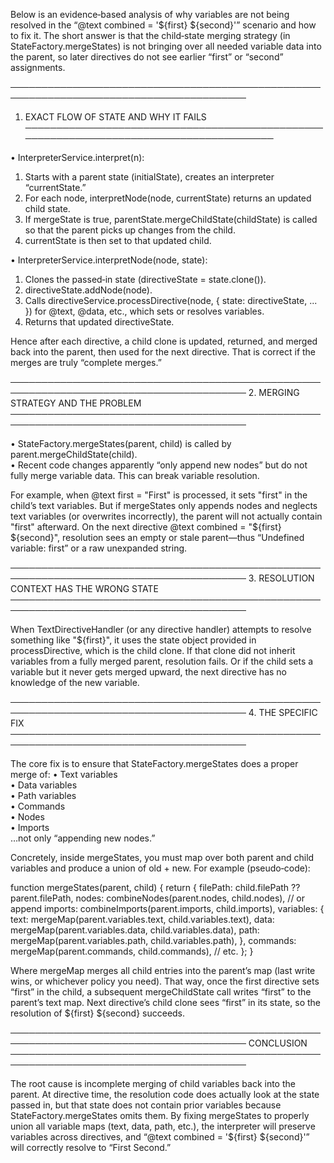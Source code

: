 Below is an evidence‐based analysis of why variables are not being resolved in the “@text combined = '${first} ${second}'” scenario and how to fix it. The short answer is that the child‐state merging strategy (in StateFactory.mergeStates) is not bringing over all needed variable data into the parent, so later directives do not see earlier “first” or “second” assignments.

────────────────────────────────────────────────────────────────────────────────────────
1. EXACT FLOW OF STATE AND WHY IT FAILS
────────────────────────────────────────────────────────────────────────────────────────

• InterpreterService.interpret(n):  
  1) Starts with a parent state (initialState), creates an interpreter “currentState.”  
  2) For each node, interpretNode(node, currentState) returns an updated child state.  
  3) If mergeState is true, parentState.mergeChildState(childState) is called so that the parent picks up changes from the child.  
  4) currentState is then set to that updated child.  

• InterpreterService.interpretNode(node, state):  
  1) Clones the passed‐in state (directiveState = state.clone()).  
  2) directiveState.addNode(node).  
  3) Calls directiveService.processDirective(node, { state: directiveState, ... }) for @text, @data, etc., which sets or resolves variables.  
  4) Returns that updated directiveState.  

Hence after each directive, a child clone is updated, returned, and merged back into the parent, then used for the next directive. That is correct if the merges are truly “complete merges.”

────────────────────────────────────────────────────────────────────────────────────────
2. MERGING STRATEGY AND THE PROBLEM
────────────────────────────────────────────────────────────────────────────────────────

• StateFactory.mergeStates(parent, child) is called by parent.mergeChildState(child).  
• Recent code changes apparently “only append new nodes” but do not fully merge variable data. This can break variable resolution.  

For example, when @text first = "First" is processed, it sets "first" in the child’s text variables. But if mergeStates only appends nodes and neglects text variables (or overwrites incorrectly), the parent will not actually contain "first" afterward. On the next directive @text combined = "${first} ${second}", resolution sees an empty or stale parent—thus “Undefined variable: first” or a raw unexpanded string.

────────────────────────────────────────────────────────────────────────────────────────
3. RESOLUTION CONTEXT HAS THE WRONG STATE
────────────────────────────────────────────────────────────────────────────────────────

When TextDirectiveHandler (or any directive handler) attempts to resolve something like "${first}", it uses the state object provided in processDirective, which is the child clone. If that clone did not inherit variables from a fully merged parent, resolution fails. Or if the child sets a variable but it never gets merged upward, the next directive has no knowledge of the new variable.

────────────────────────────────────────────────────────────────────────────────────────
4. THE SPECIFIC FIX
────────────────────────────────────────────────────────────────────────────────────────

The core fix is to ensure that StateFactory.mergeStates does a proper merge of:
• Text variables  
• Data variables  
• Path variables  
• Commands  
• Nodes  
• Imports  
…not only “appending new nodes.”  

Concretely, inside mergeStates, you must map over both parent and child variables and produce a union of old + new. For example (pseudo‐code):

function mergeStates(parent, child) {
  return {
    filePath: child.filePath ?? parent.filePath,
    nodes: combineNodes(parent.nodes, child.nodes),    // or append
    imports: combineImports(parent.imports, child.imports),
    variables: {
      text: mergeMap(parent.variables.text, child.variables.text),
      data: mergeMap(parent.variables.data, child.variables.data),
      path: mergeMap(parent.variables.path, child.variables.path),
    },
    commands: mergeMap(parent.commands, child.commands),
    // etc.
  };
}

Where mergeMap merges all child entries into the parent’s map (last write wins, or whichever policy you need). That way, once the first directive sets “first” in the child, a subsequent mergeChildState call writes “first” to the parent’s text map. Next directive’s child clone sees “first” in its state, so the resolution of ${first} ${second} succeeds.

────────────────────────────────────────────────────────────────────────────────────────
CONCLUSION
────────────────────────────────────────────────────────────────────────────────────────

The root cause is incomplete merging of child variables back into the parent. At directive time, the resolution code does actually look at the state passed in, but that state does not contain prior variables because StateFactory.mergeStates omits them. By fixing mergeStates to properly union all variable maps (text, data, path, etc.), the interpreter will preserve variables across directives, and “@text combined = '${first} ${second}'” will correctly resolve to “First Second.”
